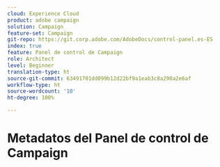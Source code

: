 ```yaml
---
cloud: Experience Cloud
product: adobe campaign
solution: Campaign
feature-set: Campaign
git-repo: https://git.corp.adobe.com/AdobeDocs/control-panel.es-ES
index: true
feature: Panel de control de Campaign
role: Architect
level: Beginner
translation-type: ht
source-git-commit: 63491701dd099b12d22bf9a1eab3c8a290a2e6af
workflow-type: ht
source-wordcount: '10'
ht-degree: 100%

---
```



# Metadatos del Panel de control de Campaign
